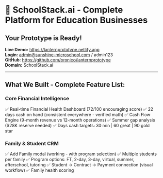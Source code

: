 # 🎯 SchoolStack.ai - Complete Platform for Education Businesses

## **Your Prototype is Ready!**

**Live Demo:** https://lanternprototype.netlify.app  
**Login:** admin@sunshine-microschool.com / admin123  
**GitHub:** https://github.com/oronico/lanternprototype  
**Domain:** SchoolStack.ai

---

## **What We Built - Complete Feature List:**

### **Core Financial Intelligence**
✅ Real-time Financial Health Dashboard (72/100 encouraging score)
✅ 22 days cash on hand (consistent everywhere - verified math)
✅ Cash Flow Engine (9-month revenue vs 12-month operations)
✅ Summer gap analysis ($28K reserve needed)
✅ Days cash targets: 30 min | 60 great | 90 gold star

### **Family & Student CRM**
✅ Add Family modal (working - with program selection)
✅ Multiple students per family
✅ Program options: FT, 2-day, 3-day, virtual, summer, afterschool, tutoring
✅ Student → Contract → Payment connection (visual workflow)
✅ Family health scoring
